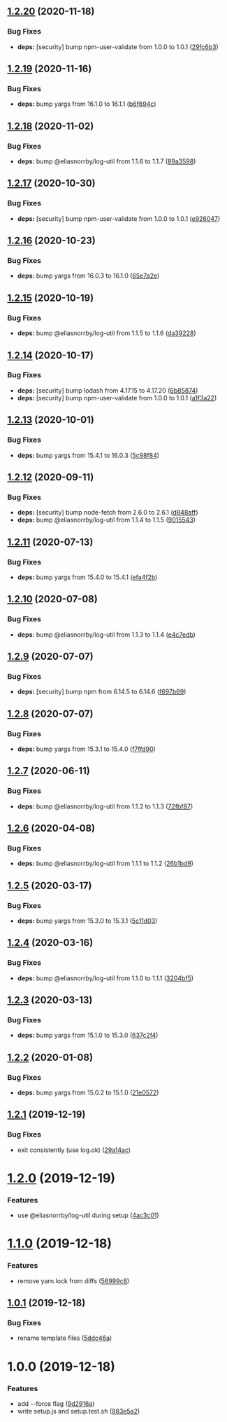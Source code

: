 ## [1.2.20](https://github.com/eliasnorrby/git-config/compare/v1.2.19...v1.2.20) (2020-11-18)


### Bug Fixes

* **deps:** [security] bump npm-user-validate from 1.0.0 to 1.0.1 ([29fc6b3](https://github.com/eliasnorrby/git-config/commit/29fc6b3cc740d24c1cb58c8033efa057c943a608))

## [1.2.19](https://github.com/eliasnorrby/git-config/compare/v1.2.18...v1.2.19) (2020-11-16)


### Bug Fixes

* **deps:** bump yargs from 16.1.0 to 16.1.1 ([b6f694c](https://github.com/eliasnorrby/git-config/commit/b6f694ccd5eddf40eddb6a9b1d4fff876caa049b))

## [1.2.18](https://github.com/eliasnorrby/git-config/compare/v1.2.17...v1.2.18) (2020-11-02)


### Bug Fixes

* **deps:** bump @eliasnorrby/log-util from 1.1.6 to 1.1.7 ([89a3598](https://github.com/eliasnorrby/git-config/commit/89a3598d9275f31450b0f1101781219d2ac89745))

## [1.2.17](https://github.com/eliasnorrby/git-config/compare/v1.2.16...v1.2.17) (2020-10-30)


### Bug Fixes

* **deps:** [security] bump npm-user-validate from 1.0.0 to 1.0.1 ([e926047](https://github.com/eliasnorrby/git-config/commit/e9260477ef41acb65518c1301a865cf20cb2d88a))

## [1.2.16](https://github.com/eliasnorrby/git-config/compare/v1.2.15...v1.2.16) (2020-10-23)


### Bug Fixes

* **deps:** bump yargs from 16.0.3 to 16.1.0 ([65e7a2e](https://github.com/eliasnorrby/git-config/commit/65e7a2ebe4f45b665ed09798c9ee5367a26063af))

## [1.2.15](https://github.com/eliasnorrby/git-config/compare/v1.2.14...v1.2.15) (2020-10-19)


### Bug Fixes

* **deps:** bump @eliasnorrby/log-util from 1.1.5 to 1.1.6 ([da39228](https://github.com/eliasnorrby/git-config/commit/da3922803518925bbb02da92b099b8399450f564))

## [1.2.14](https://github.com/eliasnorrby/git-config/compare/v1.2.13...v1.2.14) (2020-10-17)


### Bug Fixes

* **deps:** [security] bump lodash from 4.17.15 to 4.17.20 ([6b85874](https://github.com/eliasnorrby/git-config/commit/6b85874ce1ccfb4d010a263464e4b5aa161379cf))
* **deps:** [security] bump npm-user-validate from 1.0.0 to 1.0.1 ([a1f3a22](https://github.com/eliasnorrby/git-config/commit/a1f3a22e3b2a6189d7b8447b95ae83fd199e6b70))

## [1.2.13](https://github.com/eliasnorrby/git-config/compare/v1.2.12...v1.2.13) (2020-10-01)


### Bug Fixes

* **deps:** bump yargs from 15.4.1 to 16.0.3 ([5c98f84](https://github.com/eliasnorrby/git-config/commit/5c98f8472b4e2c364c0505bc98e71c887e343658))

## [1.2.12](https://github.com/eliasnorrby/git-config/compare/v1.2.11...v1.2.12) (2020-09-11)


### Bug Fixes

* **deps:** [security] bump node-fetch from 2.6.0 to 2.6.1 ([d848aff](https://github.com/eliasnorrby/git-config/commit/d848aff8c84071fa71608b948a7ede15ba2f4e69))
* **deps:** bump @eliasnorrby/log-util from 1.1.4 to 1.1.5 ([9015543](https://github.com/eliasnorrby/git-config/commit/90155431ed62cfaa7f106af88d1726fa576f2b2e))

## [1.2.11](https://github.com/eliasnorrby/git-config/compare/v1.2.10...v1.2.11) (2020-07-13)


### Bug Fixes

* **deps:** bump yargs from 15.4.0 to 15.4.1 ([efa4f2b](https://github.com/eliasnorrby/git-config/commit/efa4f2be4da3a8d7fdddfae408cc4bac42810714))

## [1.2.10](https://github.com/eliasnorrby/git-config/compare/v1.2.9...v1.2.10) (2020-07-08)


### Bug Fixes

* **deps:** bump @eliasnorrby/log-util from 1.1.3 to 1.1.4 ([e4c7edb](https://github.com/eliasnorrby/git-config/commit/e4c7edb62f9a0213d1a59408fe9ba6ee3d17aa90))

## [1.2.9](https://github.com/eliasnorrby/git-config/compare/v1.2.8...v1.2.9) (2020-07-07)


### Bug Fixes

* **deps:** [security] bump npm from 6.14.5 to 6.14.6 ([f697b69](https://github.com/eliasnorrby/git-config/commit/f697b69333e32dd6a6e3e086534a666147a505b4))

## [1.2.8](https://github.com/eliasnorrby/git-config/compare/v1.2.7...v1.2.8) (2020-07-07)


### Bug Fixes

* **deps:** bump yargs from 15.3.1 to 15.4.0 ([f7ffd90](https://github.com/eliasnorrby/git-config/commit/f7ffd90326f347c254b19ee6744bdfdbc5bfb905))

## [1.2.7](https://github.com/eliasnorrby/git-config/compare/v1.2.6...v1.2.7) (2020-06-11)


### Bug Fixes

* **deps:** bump @eliasnorrby/log-util from 1.1.2 to 1.1.3 ([72fbf87](https://github.com/eliasnorrby/git-config/commit/72fbf876b2419cf58ce5cb14d6f244757771de96))

## [1.2.6](https://github.com/eliasnorrby/git-config/compare/v1.2.5...v1.2.6) (2020-04-08)


### Bug Fixes

* **deps:** bump @eliasnorrby/log-util from 1.1.1 to 1.1.2 ([26b1bd9](https://github.com/eliasnorrby/git-config/commit/26b1bd9021118fea294bc719b63b1d4ba0b17e6f))

## [1.2.5](https://github.com/eliasnorrby/git-config/compare/v1.2.4...v1.2.5) (2020-03-17)


### Bug Fixes

* **deps:** bump yargs from 15.3.0 to 15.3.1 ([5c11d03](https://github.com/eliasnorrby/git-config/commit/5c11d030da50dfca55a0dd94f0a09e95ef791c32))

## [1.2.4](https://github.com/eliasnorrby/git-config/compare/v1.2.3...v1.2.4) (2020-03-16)


### Bug Fixes

* **deps:** bump @eliasnorrby/log-util from 1.1.0 to 1.1.1 ([3204bf5](https://github.com/eliasnorrby/git-config/commit/3204bf5422d2bc896f5217cae9f186bea4be44c2))

## [1.2.3](https://github.com/eliasnorrby/git-config/compare/v1.2.2...v1.2.3) (2020-03-13)


### Bug Fixes

* **deps:** bump yargs from 15.1.0 to 15.3.0 ([637c2f4](https://github.com/eliasnorrby/git-config/commit/637c2f4fd934c28667067d9572c6e99c36a83802))

## [1.2.2](https://github.com/eliasnorrby/git-config/compare/v1.2.1...v1.2.2) (2020-01-08)


### Bug Fixes

* **deps:** bump yargs from 15.0.2 to 15.1.0 ([21e0572](https://github.com/eliasnorrby/git-config/commit/21e05724463c1fa8ddf4309e4d3436cdc88f9d1b))

## [1.2.1](https://github.com/eliasnorrby/git-config/compare/v1.2.0...v1.2.1) (2019-12-19)


### Bug Fixes

* exit consistently (use log.ok) ([29a14ac](https://github.com/eliasnorrby/git-config/commit/29a14acbd3ac8d7688f0bdb7c6965ecce3ffdfef))

# [1.2.0](https://github.com/eliasnorrby/git-config/compare/v1.1.0...v1.2.0) (2019-12-19)


### Features

* use @eliasnorrby/log-util during setup ([4ac3c01](https://github.com/eliasnorrby/git-config/commit/4ac3c01f372cafd4315ec940746f01ccec7805cf))

# [1.1.0](https://github.com/eliasnorrby/git-config/compare/v1.0.1...v1.1.0) (2019-12-18)


### Features

* remove yarn.lock from diffs ([56999c8](https://github.com/eliasnorrby/git-config/commit/56999c88732b577b86edc3d943f676d4d50dd145))

## [1.0.1](https://github.com/eliasnorrby/git-config/compare/v1.0.0...v1.0.1) (2019-12-18)


### Bug Fixes

* rename template files ([5ddc46a](https://github.com/eliasnorrby/git-config/commit/5ddc46a35fe0089f958dfa46c7d9a88e945c2d40))

# 1.0.0 (2019-12-18)


### Features

* add --force flag ([9d2916a](https://github.com/eliasnorrby/git-config/commit/9d2916a86edc28d93420112b2700c4104c8e3883))
* write setup.js and setup.test.sh ([983e5a2](https://github.com/eliasnorrby/git-config/commit/983e5a271c61c66add04ab45a3396fcd82cc3c59))
